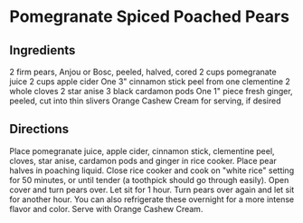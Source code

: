 # Pomegranate Spiced Poached Pears

## Ingredients
2 firm pears, Anjou or Bosc, peeled, halved, cored
2 cups pomegranate juice
2 cups apple cider
One 3" cinnamon stick
peel from one clementine
2 whole cloves
2 star anise
3 black cardamon pods
One 1" piece fresh ginger, peeled, cut into thin slivers
Orange Cashew Cream for serving, if desired

## Directions
Place pomegranate juice, apple cider, cinnamon stick, clementine peel, cloves, star anise, cardamon pods and ginger in rice cooker. Place pear halves in poaching liquid.
Close rice cooker and cook on "white rice" setting for 50 minutes, or until tender (a toothpick should go through easily).
Open cover and turn pears over. Let sit for 1 hour. Turn pears over again and let sit for another hour. You can also refrigerate these overnight for a more intense flavor and color.
Serve with Orange Cashew Cream.

